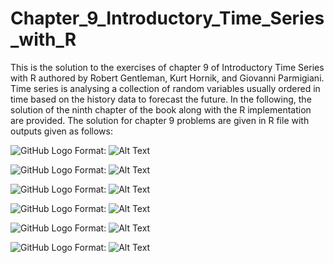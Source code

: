 # Chapter_9_Introductory_Time_Series_with_R

This is the solution to the exercises of chapter 9 of Introductory Time Series with R authored by Robert Gentleman, Kurt Hornik, and Giovanni Parmigiani. Time series is analysing a collection of random variables usually ordered in time based on the history data to forecast the future. In the following, the solution of the ninth chapter of the book along with the R implementation are provided. The solution for chapter 9 problems are given in R file with outputs given as follows:

![GitHub Logo](/quad1.png)
Format: ![Alt Text](https://github.com/vahidNaghshin/Chapter_9_Introductory_Time_Series_with_R/blob/master/spec_x.png)


![GitHub Logo](/quad1.png)
Format: ![Alt Text](https://github.com/vahidNaghshin/Chapter_9_Introductory_Time_Series_with_R/blob/master/spec_x_y_z.png)

![GitHub Logo](/quad1.png)
Format: ![Alt Text](https://github.com/vahidNaghshin/Chapter_9_Introductory_Time_Series_with_R/blob/master/ts_acf_spec.png)

![GitHub Logo](/quad1.png)
Format: ![Alt Text](https://github.com/vahidNaghshin/Chapter_9_Introductory_Time_Series_with_R/blob/master/raw_smoothed_spec_x.png)

![GitHub Logo](/quad1.png)
Format: ![Alt Text](https://github.com/vahidNaghshin/Chapter_9_Introductory_Time_Series_with_R/blob/master/fft.png)

![GitHub Logo](/quad1.png)
Format: ![Alt Text](https://github.com/vahidNaghshin/Chapter_9_Introductory_Time_Series_with_R/blob/master/gamma.png)


